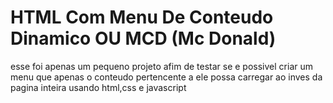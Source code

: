 # HTML Com Menu De Conteudo Dinamico OU MCD (Mc Donald)

esse foi apenas um pequeno projeto afim de testar se e possivel criar um menu que apenas o conteudo pertencente a ele possa carregar ao inves da pagina inteira usando html,css e javascript